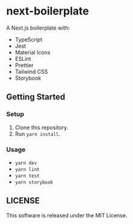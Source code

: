 # next-boilerplate

A Next.js boilerplate with:

- TypeScript
- Jest
- Material Icons
- ESLint
- Prettier
- Tailwind CSS
- Storybook

## Getting Started

### Setup

1. Clone this repository.
2. Run `yarn install`.

### Usage

- `yarn dev`
- `yarn lint`
- `yarn test`
- `yarn storybook`

## LICENSE

This software is released under the MIT License.

